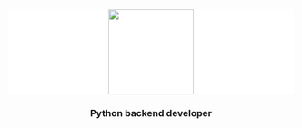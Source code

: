<div id="header" align="center" style="background-color: #fff; display: flex; justify-content: center;">
  <img src="https://media.giphy.com/media/KAq5w47R9rmTuvWOWa/giphy.gif" width="150"/>
</div>
<div style="width: 100%">
    <h3 style="text-align: center">Python backend developer</h3>
</div>

<!--
**gravity48/gravity48** is a ✨ _special_ ✨ repository because its `README.md` (this file) appears on your GitHub profile.

Here are some ideas to get you started:

- 🔭 I’m currently working on ...
- 🌱 I’m currently learning ...
- 👯 I’m looking to collaborate on ...
- 🤔 I’m looking for help with ...
- 💬 Ask me about ...
- 📫 How to reach me: ...
- 😄 Pronouns: ...
- ⚡ Fun fact: ...
-->
